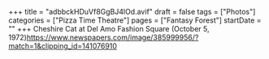 +++
title = "adbbckHDuVf8GgBJ4lOd.avif"
draft = false
tags = ["Photos"]
categories = ["Pizza Time Theatre"]
pages = ["Fantasy Forest"]
startDate = ""
+++
Cheshire Cat at Del Amo Fashion Square (October 5, 1972)https://www.newspapers.com/image/385999956/?match=1&clipping_id=141076910
